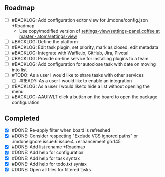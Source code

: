Roadmap
----
- [ ] #BACKLOG: Add configuration editor view for .imdone/config.json +Roadmap
  - Use copy/modified version of [settings-view/settings-panel.coffee at master · atom/settings-view](https://github.com/atom/settings-view/blob/master/lib/settings-panel.coffee)
- [ ] #BACKLOG: Define the platform
- [ ] #BACKLOG: Edit task plugin, set priority, mark as closed, edit metadata
- [ ] #BACKLOG: Integrate with Waffle.io, GitHub, Jira, Pivotal
- [ ] #BACKLOG: Provide on-line service for installing plugins to a team
- [ ] #BACKLOG: Add configuration for autoclose task with date on moving into list
- [ ] #TODO: As a user I would like to share tasks with other services
  - [ ] #READY: As a user I would like to enable an integration
- [ ] #BACKLOG: As a user I would like to hide a list without opening the menu
- [ ] #BACKLOG: AAUIWLT click a button on the board to open the package configuration

Completed
----
- [x] #DONE: Re-apply filter when board is refreshed
- [x] #DONE: Consider respecting "Exclude VCS ignored paths" or .imdoneignore issue:6 issue:4 +enhancement gh:145
- [x] #DONE: Add list rename +Roadmap
- [x] #DONE: Add help for configuration
- [x] #DONE: Add help for task syntax
- [x] #DONE: Add help for todo.txt syntax
- [x] #DONE: Open all files for filtered tasks
